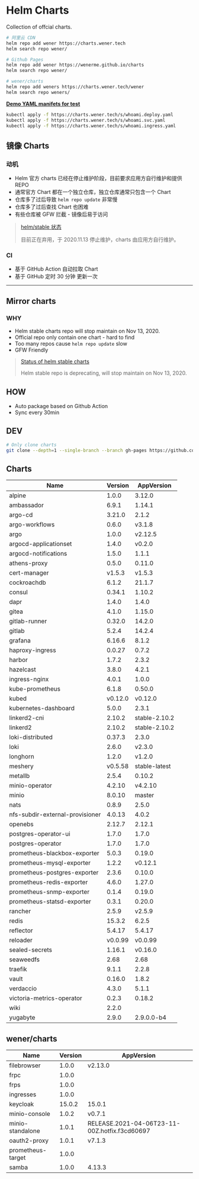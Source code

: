 # Helm Charts

Collection of offcial charts.

```bash
# 阿里云 CDN
helm repo add wener https://charts.wener.tech
helm search repo wener/

# Github Pages
helm repo add wener https://wenerme.github.io/charts
helm search repo wener/

# wener/charts
helm repo add weners https://charts.wener.tech/wener
helm search repo weners/
```

**[Demo YAML manifets for test](https://github.com/wenerme/charts/tree/master/public/s)**

```bash
kubectl apply -f https://charts.wener.tech/s/whoami.deploy.yaml
kubectl apply -f https://charts.wener.tech/s/whoami.svc.yaml
kubectl apply -f https://charts.wener.tech/s/whoami.ingress.yaml
```

## 镜像 Charts

### 动机

- Helm 官方 charts 已经在停止维护阶段，目前要求应用方自行维护和提供 REPO
- 通常官方 Chart 都在一个独立仓库，独立仓库通常只包含一个 Chart
- 仓库多了过后导致 `helm repo update` 非常慢
- 仓库多了过后查找 Chart 也困难
- 有些仓库被 GFW 拦截 - 镜像后易于访问

> [helm/stable 状态 ](https://github.com/helm/charts#status-of-the-project)
>
> 目前正在弃用，于 2020.11.13 停止维护，charts 由应用方自行维护。

### CI

- 基于 GitHub Action 自动拉取 Chart
- 基于 GitHub 定时 30 分钟 更新一次

---

## Mirror charts

### WHY

- Helm stable charts repo will stop maintain on Nov 13, 2020.
- Official repo only contain one chart - hard to find
- Too many repos cause `helm repo update` slow
- GFW Friendly

> [Status of helm stable charts](https://github.com/helm/charts#status-of-the-project)
>
> Helm stable repo is deprecating, will stop maintain on Nov 13, 2020.

## HOW

- Auto package based on Github Action
- Sync every 30min

## DEV

```bash
# Only clone charts
git clone --depth=1 --single-branch --branch gh-pages https://github.com/wenerme/charts charts
```
## Charts

| Name | Version | AppVersion |
|------|---------|------------|
| alpine | 1.0.0 | 3.12.0 |
| ambassador | 6.9.1 | 1.14.1 |
| argo-cd | 3.21.0 | 2.1.2 |
| argo-workflows | 0.6.0 | v3.1.8 |
| argo | 1.0.0 | v2.12.5 |
| argocd-applicationset | 1.4.0 | v0.2.0 |
| argocd-notifications | 1.5.0 | 1.1.1 |
| athens-proxy | 0.5.0 | 0.11.0 |
| cert-manager | v1.5.3 | v1.5.3 |
| cockroachdb | 6.1.2 | 21.1.7 |
| consul | 0.34.1 | 1.10.2 |
| dapr | 1.4.0 | 1.4.0 |
| gitea | 4.1.0 | 1.15.0 |
| gitlab-runner | 0.32.0 | 14.2.0 |
| gitlab | 5.2.4 | 14.2.4 |
| grafana | 6.16.6 | 8.1.2 |
| haproxy-ingress | 0.0.27 | 0.7.2 |
| harbor | 1.7.2 | 2.3.2 |
| hazelcast | 3.8.0 | 4.2.1 |
| ingress-nginx | 4.0.1 | 1.0.0 |
| kube-prometheus | 6.1.8 | 0.50.0 |
| kubed | v0.12.0 | v0.12.0 |
| kubernetes-dashboard | 5.0.0 | 2.3.1 |
| linkerd2-cni | 2.10.2 | stable-2.10.2 |
| linkerd2 | 2.10.2 | stable-2.10.2 |
| loki-distributed | 0.37.3 | 2.3.0 |
| loki | 2.6.0 | v2.3.0 |
| longhorn | 1.2.0 | v1.2.0 |
| meshery | v0.5.58 | stable-latest |
| metallb | 2.5.4 | 0.10.2 |
| minio-operator | 4.2.10 | v4.2.10 |
| minio | 8.0.10 | master |
| nats | 0.8.9 | 2.5.0 |
| nfs-subdir-external-provisioner | 4.0.13 | 4.0.2 |
| openebs | 2.12.7 | 2.12.1 |
| postgres-operator-ui | 1.7.0 | 1.7.0 |
| postgres-operator | 1.7.0 | 1.7.0 |
| prometheus-blackbox-exporter | 5.0.3 | 0.19.0 |
| prometheus-mysql-exporter | 1.2.2 | v0.12.1 |
| prometheus-postgres-exporter | 2.3.6 | 0.10.0 |
| prometheus-redis-exporter | 4.6.0 | 1.27.0 |
| prometheus-snmp-exporter | 0.1.4 | 0.19.0 |
| prometheus-statsd-exporter | 0.3.1 | 0.20.0 |
| rancher | 2.5.9 | v2.5.9 |
| redis | 15.3.2 | 6.2.5 |
| reflector | 5.4.17 | 5.4.17 |
| reloader | v0.0.99 | v0.0.99 |
| sealed-secrets | 1.16.1 | v0.16.0 |
| seaweedfs | 2.68 | 2.68 |
| traefik | 9.1.1 | 2.2.8 |
| vault | 0.16.0 | 1.8.2 |
| verdaccio | 4.3.0 | 5.1.1 |
| victoria-metrics-operator | 0.2.3 | 0.18.2 |
| wiki | 2.2.0 |  |
| yugabyte | 2.9.0 | 2.9.0.0-b4 |

## wener/charts

| Name | Version | AppVersion |
|------|---------|------------|
| filebrowser | 1.0.0 | v2.13.0 |
| frpc | 1.0.0 |  |
| frps | 1.0.0 |  |
| ingresses | 1.0.0 |  |
| keycloak | 15.0.2 | 15.0.1 |
| minio-console | 1.0.2 | v0.7.1 |
| minio-standalone | 1.0.1 | RELEASE.2021-04-06T23-11-00Z.hotfix.f3cd60697 |
| oauth2-proxy | 1.0.1 | v7.1.3 |
| prometheus-target | 1.0.0 |  |
| samba | 1.0.0 | 4.13.3 |
